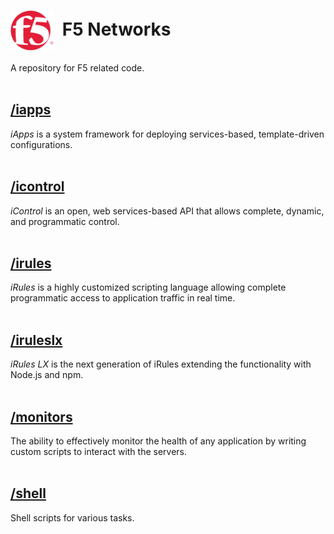 # <img align="center" src="f5.png" height="64">&nbsp;&nbsp;F5 Networks

A repository for F5 related code.
<br><br>
## [/iapps](/iapps)
*iApps* is a system framework for deploying services-based, template-driven configurations.
<br><br>
## [/icontrol](/icontrol)
*iControl* is an open, web services-based API that allows complete, dynamic, and programmatic control.
<br><br>
## [/irules](/irules)
*iRules* is a highly customized scripting language allowing complete programmatic access to application traffic in real time.
<br><br>
## [/iruleslx](/iruleslx)
*iRules LX* is the next generation of iRules extending the functionality with Node.js and npm.
<br><br>
## [/monitors](/monitors)
The ability to effectively monitor the health of any application by writing custom scripts to interact with the servers.
<br><br>
## [/shell](/shell)
Shell scripts for various tasks.
